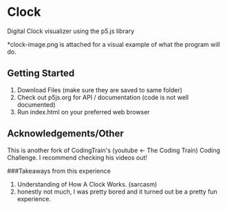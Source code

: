 # Clock
Digital Clock visualizer using the p5.js library

*clock-image.png is attached for a visual example of what the program will do.

## Getting Started 
1. Download Files (make sure they are saved to same folder)
2. Check out p5js.org for API / documentation (code is not well documented)
3. Run index.html on your preferred web browser

## Acknowledgements/Other
This is another fork of CodingTrain's (youtube <- The Coding Train) Coding Challenge. I recommend checking his videos out!

###Takeaways from this experience
1. Understanding of How A Clock Works.
(sarcasm)
2. honestly not much, I was pretty bored and it turned out be a pretty fun experience. 
